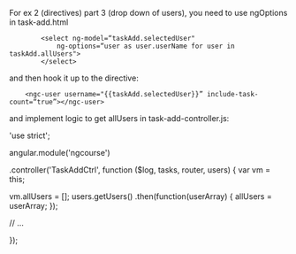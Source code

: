 For ex 2 (directives) part 3 (drop down of users), you need to use ngOptions in task-add.html

            <select ng-model=“taskAdd.selectedUser"
                ng-options=“user as user.userName for user in taskAdd.allUsers">
            </select>

and then hook it up to the directive:

        <ngc-user username="{{taskAdd.selectedUser}}” include-task-count=“true”></ngc-user>

and implement logic to get allUsers in task-add-controller.js:

'use strict';

angular.module('ngcourse')

.controller('TaskAddCtrl', function ($log, tasks, router, users) {
  var vm = this;

  vm.allUsers = [];
  users.getUsers()
   .then(function(userArray) {
     allUsers = userArray;
   });

  // …


});
